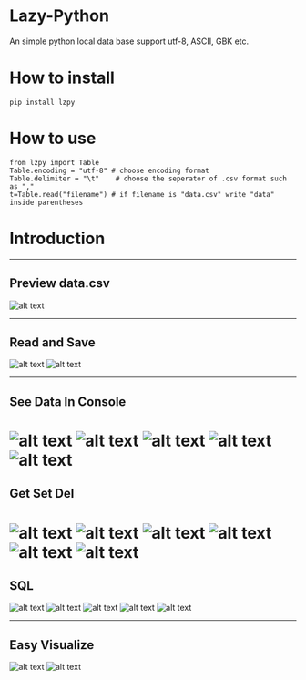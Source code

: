 # Lazy-Python
An simple python local data base support utf-8, ASCII, GBK etc.

# How to install

```
pip install lzpy
```

# How to use

```
from lzpy import Table
Table.encoding = "utf-8" # choose encoding format
Table.delimiter = "\t"    # choose the seperator of .csv format such as ","
t=Table.read("filename") # if filename is "data.csv" write "data" inside parentheses
```

# Introduction
***
## Preview data.csv
![alt text](https://raw.githubusercontent.com/moenova/Lazy-Python/master/imgs/data.png)

***
## Read and Save
![alt text](https://raw.githubusercontent.com/moenova/Lazy-Python/master/imgs/read.png)
![alt text](https://raw.githubusercontent.com/moenova/Lazy-Python/master/imgs/save.png)
***

## See Data In Console
![alt text](https://raw.githubusercontent.com/moenova/Lazy-Python/master/imgs/see1.png)
![alt text](https://raw.githubusercontent.com/moenova/Lazy-Python/master/imgs/see2.png)
![alt text](https://raw.githubusercontent.com/moenova/Lazy-Python/master/imgs/see3.png)
![alt text](https://raw.githubusercontent.com/moenova/Lazy-Python/master/imgs/see4.png)
![alt text](https://raw.githubusercontent.com/moenova/Lazy-Python/master/imgs/see5.png)
===

## Get Set Del
![alt text](https://raw.githubusercontent.com/moenova/Lazy-Python/master/imgs/access1.png)
![alt text](https://raw.githubusercontent.com/moenova/Lazy-Python/master/imgs/access2.png)
![alt text](https://raw.githubusercontent.com/moenova/Lazy-Python/master/imgs/access3.png)
![alt text](https://raw.githubusercontent.com/moenova/Lazy-Python/master/imgs/access4.png)
![alt text](https://raw.githubusercontent.com/moenova/Lazy-Python/master/imgs/access5.png)
![alt text](https://raw.githubusercontent.com/moenova/Lazy-Python/master/imgs/access6.png)
===

## SQL
![alt text](https://raw.githubusercontent.com/moenova/Lazy-Python/master/imgs/sql1.png)
![alt text](https://raw.githubusercontent.com/moenova/Lazy-Python/master/imgs/sql2.png)
![alt text](https://raw.githubusercontent.com/moenova/Lazy-Python/master/imgs/sql3.png)
![alt text](https://raw.githubusercontent.com/moenova/Lazy-Python/master/imgs/sql4.png)
![alt text](https://raw.githubusercontent.com/moenova/Lazy-Python/master/imgs/sql5.png)

***
## Easy Visualize
![alt text](https://raw.githubusercontent.com/moenova/Lazy-Python/master/imgs/code_of_visualize.png)
![alt text](https://raw.githubusercontent.com/moenova/Lazy-Python/master/imgs/visualize.jpg)
